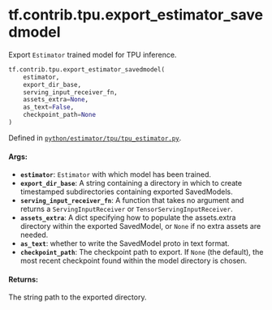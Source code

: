 <div itemscope itemtype="http://developers.google.com/ReferenceObject">
<meta itemprop="name" content="tf.contrib.tpu.export_estimator_savedmodel" />
<meta itemprop="path" content="Stable" />
</div>

# tf.contrib.tpu.export_estimator_savedmodel

Export `Estimator` trained model for TPU inference.

``` python
tf.contrib.tpu.export_estimator_savedmodel(
    estimator,
    export_dir_base,
    serving_input_receiver_fn,
    assets_extra=None,
    as_text=False,
    checkpoint_path=None
)
```



Defined in [`python/estimator/tpu/tpu_estimator.py`](https://github.com/tensorflow/estimator/tree/master/tensorflow_estimator/python/estimator/tpu/tpu_estimator.py).

<!-- Placeholder for "Used in" -->


#### Args:


* <b>`estimator`</b>: `Estimator` with which model has been trained.
* <b>`export_dir_base`</b>: A string containing a directory in which to create
  timestamped subdirectories containing exported SavedModels.
* <b>`serving_input_receiver_fn`</b>: A function that takes no argument and returns a
  `ServingInputReceiver` or `TensorServingInputReceiver`.
* <b>`assets_extra`</b>: A dict specifying how to populate the assets.extra directory
  within the exported SavedModel, or `None` if no extra assets are needed.
* <b>`as_text`</b>: whether to write the SavedModel proto in text format.
* <b>`checkpoint_path`</b>: The checkpoint path to export.  If `None` (the default),
  the most recent checkpoint found within the model directory is chosen.


#### Returns:

The string path to the exported directory.
